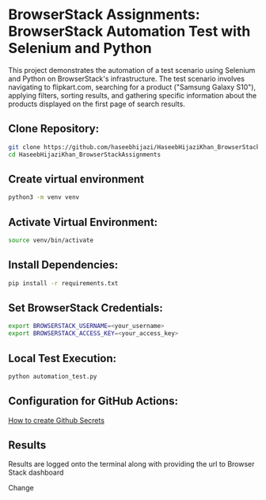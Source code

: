 # BrowserStack Assignments: BrowserStack Automation Test with Selenium and Python
This project demonstrates the automation of a test scenario using Selenium and Python on BrowserStack's infrastructure. The test scenario involves navigating to flipkart.com, searching for a product ("Samsung Galaxy S10"), applying filters, sorting results, and gathering specific information about the products displayed on the first page of search results.

## Clone Repository:
```bash
git clone https://github.com/haseebhijazi/HaseebHijaziKhan_BrowserStackAssignments.git
cd HaseebHijaziKhan_BrowserStackAssignments
```
## Create virtual environment
```bash
python3 -m venv venv
```

## Activate Virtual Environment:
```bash 
source venv/bin/activate
```

## Install Dependencies:
```bash 
pip install -r requirements.txt
```

## Set BrowserStack Credentials:
```bash
export BROWSERSTACK_USERNAME=<your_username>
export BROWSERSTACK_ACCESS_KEY=<your_access_key>
```

## Local Test Execution:
```bash
python automation_test.py
```

## Configuration for GitHub Actions:
[How to create Github Secrets](https://docs.github.com/en/actions/security-guides/using-secrets-in-github-actions)

## Results
Results are logged onto the terminal along with providing the url to Browser Stack dashboard 

Change
